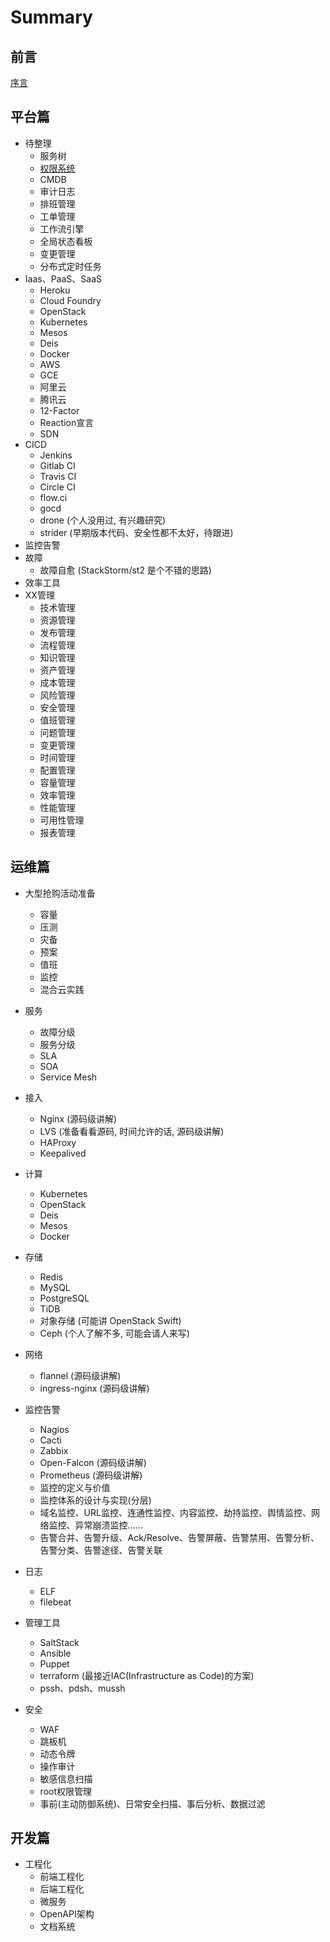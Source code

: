 # Summary

## 前言

[序言](./README.md)

## 平台篇

* 待整理
    * 服务树
    * [权限系统](./docs/IAM.md)
    * CMDB
    * 审计日志
    * 排班管理
    * 工单管理
    * 工作流引擎
    * 全局状态看板
    * 变更管理
    * 分布式定时任务
* Iaas、PaaS、SaaS
    * Heroku
    * Cloud Foundry
    * OpenStack
    * Kubernetes
    * Mesos
    * Deis
    * Docker
    * AWS
    * GCE
    * 阿里云
    * 腾讯云
    * 12-Factor
    * Reaction宣言
    * SDN
* CICD
    * Jenkins
    * Gitlab CI
    * Travis CI
    * Circle CI
    * flow.ci
    * gocd
    * drone (个人没用过, 有兴趣研究)
    * strider (早期版本代码、安全性都不太好，待跟进)
* 监控告警
* 故障
    * 故障自愈 (StackStorm/st2 是个不错的思路)
* 效率工具
* XX管理
    * 技术管理
    * 资源管理
    * 发布管理
    * 流程管理
    * 知识管理
    * 资产管理
    * 成本管理
    * 风险管理
    * 安全管理
    * 值班管理
    * 问题管理
    * 变更管理
    * 时间管理
    * 配置管理
    * 容量管理
    * 效率管理
    * 性能管理
    * 可用性管理
    * 报表管理

## 运维篇

* 大型抢购活动准备
    * 容量
    * 压测
    * 灾备
    * 预案
    * 值班
    * 监控
    * 混合云实践
* 服务
    * 故障分级
    * 服务分级
    * SLA
    * SOA
    * Service Mesh
* 接入
    * Nginx (源码级讲解)
    * LVS  (准备看看源码, 时间允许的话, 源码级讲解)
    * HAProxy
    * Keepalived
* 计算
    * Kubernetes
    * OpenStack
    * Deis
    * Mesos
    * Docker
* 存储
    * Redis
    * MySQL
    * PostgreSQL
    * TiDB
    * 对象存储 (可能讲 OpenStack Swift)
    * Ceph (个人了解不多, 可能会请人来写)
* 网络
    * flannel (源码级讲解)
    * ingress-nginx (源码级讲解)

* 监控告警
    * Nagios
    * Cacti
    * Zabbix
    * Open-Falcon (源码级讲解)
    * Prometheus (源码级讲解)
    * 监控的定义与价值
    * 监控体系的设计与实现(分层)
    * 域名监控、URL监控、连通性监控、内容监控、劫持监控、舆情监控、网络监控、异常崩溃监控……
    * 告警合并、告警升级、Ack/Resolve、告警屏蔽、告警禁用、告警分析、告警分类、告警途径、告警关联

* 日志
    * ELF
    * filebeat

* 管理工具
    * SaltStack
    * Ansible
    * Puppet
    * terraform (最接近IAC(Infrastructure as Code)的方案)
    * pssh、pdsh、mussh
* 安全
    * WAF
    * 跳板机
    * 动态令牌
    * 操作审计
    * 敏感信息扫描
    * root权限管理
    * 事前(主动防御系统)、日常安全扫描、事后分析、数据过滤

## 开发篇

* 工程化
    * 前端工程化
    * 后端工程化
    * 微服务
    * OpenAPI架构
    * 文档系统
